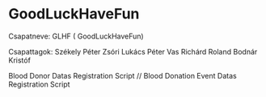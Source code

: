 # GoodLuckHaveFun

Csapatneve: GLHF ( GoodLuckHaveFun)

Csapattagok:
Székely Péter
Zsóri Lukács Péter
Vas Richárd Roland
Bodnár Kristóf

Blood Donor Datas Registration Script
// Blood Donation Event Datas Registration Script
